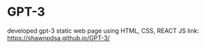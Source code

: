 # GPT-3
developed gpt-3 static web page using HTML, CSS, REACT JS
link: https://shawnpdsa.github.io/GPT-3/

